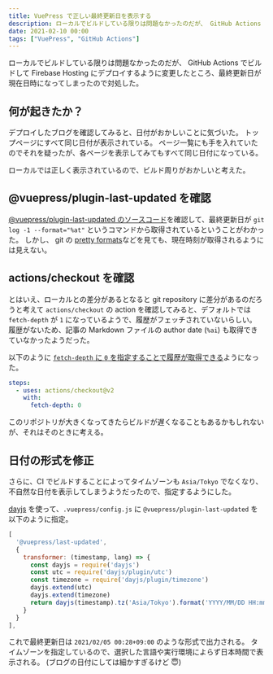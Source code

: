 ```yaml
---
title: VuePress で正しい最終更新日を表示する
description: ローカルでビルドしている限りは問題なかったのだが、 GitHub Actions でビルドして Firebase Hosting にデプロイするように変更したところ、最終更新日が現在日時になってしまったので対処した。
date: 2021-02-10 00:00
tags: ["VuePress", "GitHub Actions"]
---
```

ローカルでビルドしている限りは問題なかったのだが、 GitHub Actions でビルドして Firebase Hosting にデプロイするように変更したところ、最終更新日が現在日時になってしまったので対処した。

## 何が起きたか？

デプロイしたブログを確認してみると、日付がおかしいことに気づいた。
トップページにすべて同じ日付が表示されている。
ページ一覧にも手を入れていたのでそれを疑ったが、各ページを表示してみてもすべて同じ日付になっている。

ローカルでは正しく表示されているので、ビルド周りがおかしいと考えた。

## @vuepress/plugin-last-updated を確認

[@vuepress/plugin-last-updated のソースコード](https://github.com/vuejs/vuepress/blob/master/packages/%40vuepress/plugin-last-updated/index.js)を確認して、最終更新日が `git log -1 --format="%at"` というコマンドから取得されているということがわかった。
しかし、 git の [pretty formats](https://git-scm.com/docs/pretty-formats)などを見ても、現在時刻が取得されるようには見えない。

## actions/checkout を確認

とはいえ、ローカルとの差分があるとなると git repository に差分があるのだろうと考えて `actions/checkout` の action を確認してみると、デフォルトでは `fetch-depth` が `1` になっているようで、履歴がフェッチされていないらしい。
履歴がないため、記事の Markdown ファイルの author date (`%ai`) も取得できていなかったようだった。

以下のように [`fetch-depth` に `0` を指定することで履歴が取得できる](https://github.com/marketplace/actions/checkout#fetch-all-history-for-all-tags-and-branches)ようになった。

```yaml
steps:
  - uses: actions/checkout@v2
    with:
      fetch-depth: 0
```

このリポジトリが大きくなってきたらビルドが遅くなることもあるかもしれないが、それはそのときに考える。

## 日付の形式を修正

さらに、CI でビルドすることによってタイムゾーンも `Asia/Tokyo` でなくなり、不自然な日付を表示してしまうようだったので、指定するようにした。

[dayjs](https://github.com/iamkun/dayjs) を使って、`.vuepress/config.js` に `@vuepress/plugin-last-updated` を以下のように指定。

```js
[
  '@vuepress/last-updated',
  {
    transformer: (timestamp, lang) => {
      const dayjs = require('dayjs')
      const utc = require('dayjs/plugin/utc')
      const timezone = require('dayjs/plugin/timezone')
      dayjs.extend(utc)
      dayjs.extend(timezone)
      return dayjs(timestamp).tz('Asia/Tokyo').format('YYYY/MM/DD HH:mmZ')
    }
  }
],
```

これで最終更新日は `2021/02/05 00:28+09:00` のような形式で出力される。
タイムゾーンを指定しているので、選択した言語や実行環境によらず日本時間で表示される。
(ブログの日付にしては細かすぎるけど :innocent:)
